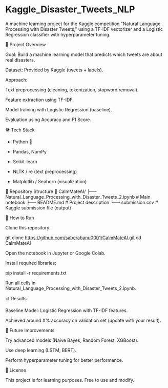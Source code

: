 # Kaggle_Disaster_Tweets_NLP
A machine learning project for the Kaggle competition "Natural Language Processing with Disaster Tweets," using a TF-IDF vectorizer and a Logistic Regression classifier with hyperparameter tuning.

📌 Project Overview

Goal: Build a machine learning model that predicts which tweets are about real disasters.

Dataset: Provided by Kaggle (tweets + labels).

Approach:

Text preprocessing (cleaning, tokenization, stopword removal).

Feature extraction using TF-IDF.

Model training with Logistic Regression (baseline).

Evaluation using Accuracy and F1 Score.

🛠️ Tech Stack

- Python 🐍

- Pandas, NumPy

- Scikit-learn

- NLTK / re (text preprocessing)

- Matplotlib / Seaborn (visualization)

📂 Repository Structure
📁 CalmMateAI/
 ├── Natural_Language_Processing_with_Disaster_Tweets_2.ipynb   # Main notebook
 ├── README.md                                                   # Project description
 └── submission.csv                                              # Kaggle submission file (output)

🚀 How to Run

Clone this repository:

git clone https://github.com/saberabanu0001/CalmMateAI.git
cd CalmMateAI


Open the notebook in Jupyter or Google Colab.

Install required libraries:

pip install -r requirements.txt


Run all cells in Natural_Language_Processing_with_Disaster_Tweets_2.ipynb.

📊 Results

Baseline Model: Logistic Regression with TF-IDF features.

Achieved around X% accuracy on validation set (update with your result).

📌 Future Improvements

Try advanced models (Naive Bayes, Random Forest, XGBoost).

Use deep learning (LSTM, BERT).

Perform hyperparameter tuning for better performance.

📜 License

This project is for learning purposes. Free to use and modify.
